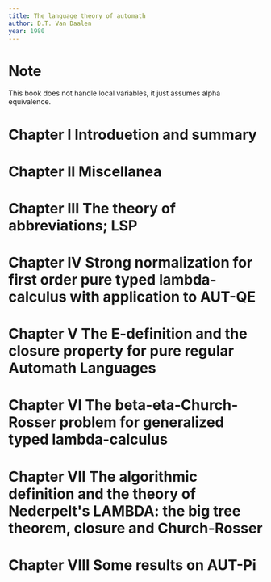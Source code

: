 ```yaml
---
title: The language theory of automath
author: D.T. Van Daalen
year: 1980
---
```


# Note

This book does not handle local variables,
it just assumes alpha equivalence.

# Chapter I  Introduetion and summary

# Chapter II  Miscellanea

# Chapter III  The theory of abbreviations; LSP

# Chapter IV  Strong normalization for first order pure typed lambda-calculus with application to AUT-QE

# Chapter V  The E-definition and the closure property for pure regular Automath Languages

# Chapter VI  The beta-eta-Church-Rosser problem for generalized typed lambda-calculus

# Chapter VII  The algorithmic definition and the theory of Nederpelt's LAMBDA: the big tree theorem, closure and Church-Rosser

# Chapter VIII  Some results on AUT-Pi

